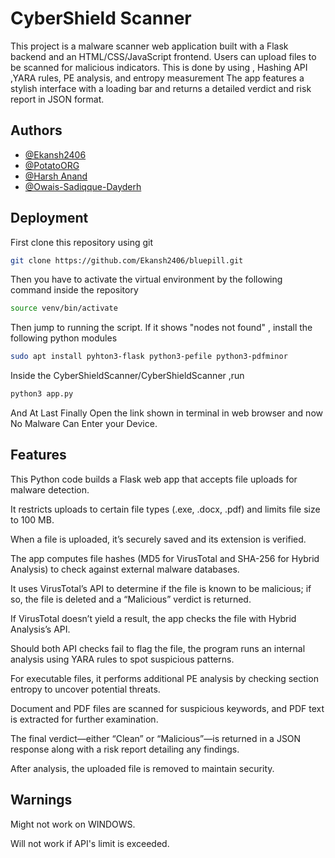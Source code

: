 
# CyberShield Scanner

This project is a malware scanner web application built with a Flask backend and an HTML/CSS/JavaScript frontend. Users can upload files to be scanned for malicious indicators. This is done by using , Hashing API ,YARA rules, PE analysis, and entropy measurement The app features a stylish interface with a loading bar and returns a detailed verdict and risk report in JSON format.




## Authors

- [@Ekansh2406](https://github.com/Ekansh2406)
- [@PotatoORG](https://github.com/PotatoORG)
- [@Harsh Anand](https://www.linkedin.com/in/harsh-anand-iitm/)
- [@Owais-Sadiqque-Dayderh](https://github.com/owais-sadiqque-dayderh)




## Deployment

First clone this repository using git

```bash
git clone https://github.com/Ekansh2406/bluepill.git
```

Then you have to activate the virtual environment by the following command inside the repository

```bash
source venv/bin/activate
```

Then jump to running the script. If it shows "nodes not found" , install the following python modules

```bash
sudo apt install pyhton3-flask python3-pefile python3-pdfminor
```

Inside the CyberShieldScanner/CyberShieldScanner ,run 

```bash
python3 app.py
```

And At Last Finally Open the link shown in terminal in web browser and now No Malware Can Enter your Device.
## Features

This Python code builds a Flask web app that accepts file uploads for malware detection.

It restricts uploads to certain file types (.exe, .docx, .pdf) and limits file size to 100 MB.

When a file is uploaded, it’s securely saved and its extension is verified.

The app computes file hashes (MD5 for VirusTotal and SHA-256 for Hybrid Analysis) to check against external malware databases.

It uses VirusTotal’s API to determine if the file is known to be malicious; if so, the file is deleted and a “Malicious” verdict is returned.

If VirusTotal doesn’t yield a result, the app checks the file with Hybrid Analysis’s API.

Should both API checks fail to flag the file, the program runs an internal analysis using YARA rules to spot suspicious patterns.

For executable files, it performs additional PE analysis by checking section entropy to uncover potential threats.

Document and PDF files are scanned for suspicious keywords, and PDF text is extracted for further examination.

The final verdict—either “Clean” or “Malicious”—is returned in a JSON response along with a risk report detailing any findings.

After analysis, the uploaded file is removed to maintain security.

## Warnings

Might not work on WINDOWS.

Will not work if API's limit is exceeded.
